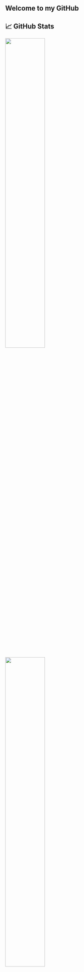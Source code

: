 ## Welcome to my GitHub

## 📈 GitHub Stats
<img width="50%" src="https://github-readme-stats.vercel.app/api?username=DEADSEC-SECURITY&show_icons=true&hide_border=true&&count_private=true&include_all_commits=true"/>
<img width="50%" src="https://github-readme-stats.vercel.app/api/top-langs/?username=DEADSEC-SECURITY&layout=compact"/>
